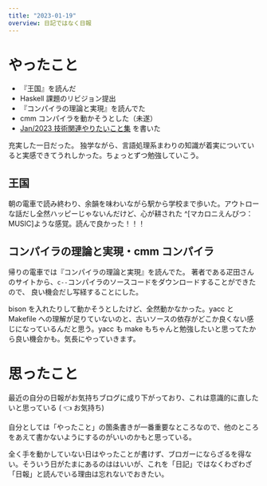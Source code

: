 ```yaml
---
title: "2023-01-19"
overview: 日記ではなく日報
---
```


# やったこと

- 『王国』を読んだ
- Haskell 課題のリビジョン提出
- 『コンパイラの理論と実現』を読んでた
- cmm コンパイラを動かそうとした（未遂）
- [Jan/2023 技術関連やりたいこと集](/blog/2023-jan-tech-aspiration.md) を書いた

充実した一日だった。
独学ながら、言語処理系まわりの知識が着実についていると実感できてうれしかった。ちょっとずつ勉強していこう。

## 王国

朝の電車で読み終わり、余韻を味わいながら駅から学校まで歩いた。アウトローな話だし全然ハッピーじゃないんだけど、心が耕された
^[マカロニえんぴつ：MUSIC]ような感覚。読んで良かった！！！

## コンパイラの理論と実現・cmm コンパイラ

帰りの電車では『コンパイラの理論と実現』を読んでた。
著者である疋田さんのサイトから、`c--`コンパイラのソースコードをダウンロードすることができたので、
良い機会だし写経することにした。

bison を入れたりして動かそうとしたけど、全然動かなかった。yacc と Makefile
への理解が足りていないのと、古いソースの依存がどこか良くない感じになっているんだと思う。yacc
も make もちゃんと勉強したいと思ってたから良い機会かも。気長にやっていきます。

# 思ったこと

最近の自分の日報がお気持ちブログに成り下がっており、これは意識的に直したいと思っている
( 👈 お気持ち)

自分としては「やったこと」の箇条書きが一番重要なところなので、他のところをあえて書かないようにするのがいいのかもと思っている。

全く手を動かしていない日はやったことが書けず、ブロガーにならざるを得ない。そういう日がたまにあるのははいいが、これを「日記」ではなくわざわざ「日報」と読んでいる理由は忘れないでおきたい。

